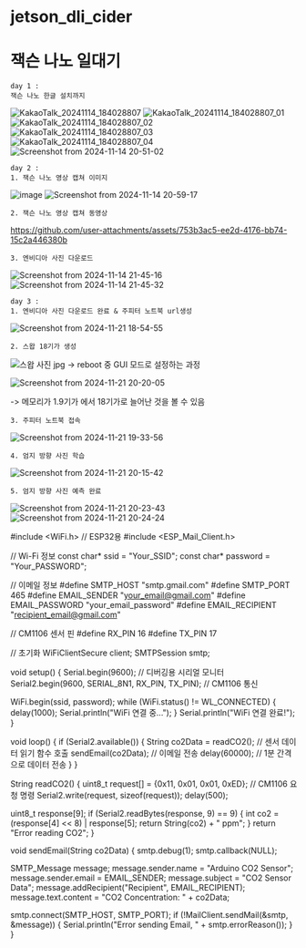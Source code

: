 # jetson_dli_cider

잭슨 나노 일대기
===============

```
day 1 : 
잭슨 나노 한글 설치까지
```

![KakaoTalk_20241114_184028807](https://github.com/user-attachments/assets/e7bd0456-608a-486b-8ed4-6df9e4007686)
![KakaoTalk_20241114_184028807_01](https://github.com/user-attachments/assets/6f5923d1-277b-4f20-a6fa-071122d3d931)
![KakaoTalk_20241114_184028807_02](https://github.com/user-attachments/assets/53871aeb-74bb-432b-b43c-2ce575c0791e)
![KakaoTalk_20241114_184028807_03](https://github.com/user-attachments/assets/1e10cd75-019e-4310-aeea-fe65a15e5839)
![KakaoTalk_20241114_184028807_04](https://github.com/user-attachments/assets/548d8c5e-c6bb-44b4-badc-056601b73fe8)
![Screenshot from 2024-11-14 20-51-02](https://github.com/user-attachments/assets/46ddcb10-888a-4458-9901-f863b119ff4d)

```
day 2 :
1. 잭슨 나노 영상 캡쳐 이미지
```
![image](https://github.com/user-attachments/assets/4f6050d6-6fe3-41dd-886a-4f8b2a7a6888)
![Screenshot from 2024-11-14 20-59-17](https://github.com/user-attachments/assets/1ddb0609-342e-42b7-8a71-1262b339d05b)

```
2. 잭슨 나노 영상 캡쳐 동영상
```
https://github.com/user-attachments/assets/753b3ac5-ee2d-4176-bb74-15c2a446380b

```
3. 엔비디아 사진 다운로드
```
![Screenshot from 2024-11-14 21-45-16](https://github.com/user-attachments/assets/950ff074-5eb5-486b-b481-387118ec2d9f)
![Screenshot from 2024-11-14 21-45-32](https://github.com/user-attachments/assets/60e8b810-42c9-4dd8-8294-44478b930d15)
```
day 3 :
1. 엔비디아 사진 다운로드 완료 & 주피터 노트북 url생성
```
![Screenshot from 2024-11-21 18-54-55](https://github.com/user-attachments/assets/9586b14b-d830-40a7-b480-eaff1186b8e7)

```
2. 스왑 18기가 생성
```
![스왑 사진  jpg](https://github.com/user-attachments/assets/a7e28215-6e86-488c-8f4b-01feaf3d4039)
 -> reboot 중 GUI 모드로 설정하는 과정

![Screenshot from 2024-11-21 20-20-05](https://github.com/user-attachments/assets/9793be0a-ea05-4966-9041-73e2d057b8b4)

 -> 메모리가 1.9기가 에서 18기가로 늘어난 것을 볼 수 있음

```
3. 주피터 노트북 접속
```
![Screenshot from 2024-11-21 19-33-56](https://github.com/user-attachments/assets/cc3f49f8-a8ee-41e4-9002-1b09daa73b44)

```
4. 엄지 방향 사진 학습
```
![Screenshot from 2024-11-21 20-15-42](https://github.com/user-attachments/assets/a9084f30-7b82-4cbb-94a6-bd2273331c10)

```
5. 엄지 방향 사진 예측 완료
```
![Screenshot from 2024-11-21 20-23-43](https://github.com/user-attachments/assets/e84f3a5c-9297-408d-9863-99cf1b86ab61)
![Screenshot from 2024-11-21 20-24-24](https://github.com/user-attachments/assets/39db115d-eaa8-46e2-bc2b-9e46daa147e7)


#include <WiFi.h> // ESP32용
#include <ESP_Mail_Client.h>

// Wi-Fi 정보
const char* ssid = "Your_SSID";
const char* password = "Your_PASSWORD";

// 이메일 정보
#define SMTP_HOST "smtp.gmail.com"
#define SMTP_PORT 465
#define EMAIL_SENDER "your_email@gmail.com"
#define EMAIL_PASSWORD "your_email_password"
#define EMAIL_RECIPIENT "recipient_email@gmail.com"

// CM1106 센서 핀
#define RX_PIN 16
#define TX_PIN 17

// 초기화
WiFiClientSecure client;
SMTPSession smtp;

void setup() {
  Serial.begin(9600);  // 디버깅용 시리얼 모니터
  Serial2.begin(9600, SERIAL_8N1, RX_PIN, TX_PIN);  // CM1106 통신

  WiFi.begin(ssid, password);
  while (WiFi.status() != WL_CONNECTED) {
    delay(1000);
    Serial.println("WiFi 연결 중...");
  }
  Serial.println("WiFi 연결 완료!");
}

void loop() {
  if (Serial2.available()) {
    String co2Data = readCO2(); // 센서 데이터 읽기 함수 호출
    sendEmail(co2Data);        // 이메일 전송
    delay(60000);              // 1분 간격으로 데이터 전송
  }
}

String readCO2() {
  uint8_t request[] = {0x11, 0x01, 0x01, 0xED}; // CM1106 요청 명령
  Serial2.write(request, sizeof(request));
  delay(500);

  uint8_t response[9];
  if (Serial2.readBytes(response, 9) == 9) {
    int co2 = (response[4] << 8) | response[5];
    return String(co2) + " ppm";
  }
  return "Error reading CO2";
}

void sendEmail(String co2Data) {
  smtp.debug(1);
  smtp.callback(NULL);

  SMTP_Message message;
  message.sender.name = "Arduino CO2 Sensor";
  message.sender.email = EMAIL_SENDER;
  message.subject = "CO2 Sensor Data";
  message.addRecipient("Recipient", EMAIL_RECIPIENT);
  message.text.content = "CO2 Concentration: " + co2Data;

  smtp.connect(SMTP_HOST, SMTP_PORT);
  if (!MailClient.sendMail(&smtp, &message)) {
    Serial.println("Error sending Email, " + smtp.errorReason());
  }
}





